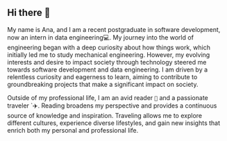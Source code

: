 ## Hi there 👋

My name is Ana, and I am a recent postgraduate in software development, now an intern in data engineering💻. My journey into the world of engineering began with a deep curiosity about how things work, which initially led me to study mechanical engineering. However, my evolving interests and desire to impact society through technology steered me towards software development and data engineering. I am driven by a relentless curiosity and eagerness to learn, aiming to contribute to groundbreaking projects that make a significant impact on society.

Outside of my professional life, I am an avid reader `📖` and a passionate traveler `✈️. Reading broadens my perspective and provides a continuous source of knowledge and inspiration. Traveling allows me to explore different cultures, experience diverse lifestyles, and gain new insights that enrich both my personal and professional life.

